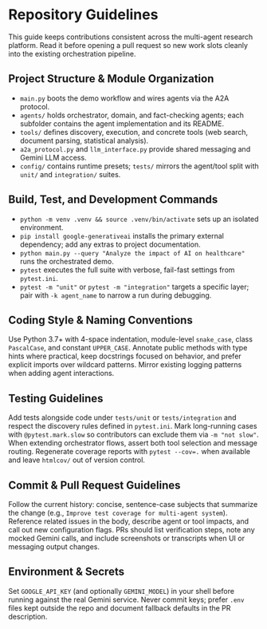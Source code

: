 # Repository Guidelines

This guide keeps contributions consistent across the multi-agent research platform. Read it before opening a pull request so new work slots cleanly into the existing orchestration pipeline.

## Project Structure & Module Organization
- `main.py` boots the demo workflow and wires agents via the A2A protocol.
- `agents/` holds orchestrator, domain, and fact-checking agents; each subfolder contains the agent implementation and its README.
- `tools/` defines discovery, execution, and concrete tools (web search, document parsing, statistical analysis).
- `a2a_protocol.py` and `llm_interface.py` provide shared messaging and Gemini LLM access.
- `config/` contains runtime presets; `tests/` mirrors the agent/tool split with `unit/` and `integration/` suites.

## Build, Test, and Development Commands
- `python -m venv .venv && source .venv/bin/activate` sets up an isolated environment.
- `pip install google-generativeai` installs the primary external dependency; add any extras to project documentation.
- `python main.py --query "Analyze the impact of AI on healthcare"` runs the orchestrated demo.
- `pytest` executes the full suite with verbose, fail-fast settings from `pytest.ini`.
- `pytest -m "unit"` or `pytest -m "integration"` targets a specific layer; pair with `-k agent_name` to narrow a run during debugging.

## Coding Style & Naming Conventions
Use Python 3.7+ with 4-space indentation, module-level `snake_case`, class `PascalCase`, and constant `UPPER_CASE`. Annotate public methods with type hints where practical, keep docstrings focused on behavior, and prefer explicit imports over wildcard patterns. Mirror existing logging patterns when adding agent interactions.

## Testing Guidelines
Add tests alongside code under `tests/unit` or `tests/integration` and respect the discovery rules defined in `pytest.ini`. Mark long-running cases with `@pytest.mark.slow` so contributors can exclude them via `-m "not slow"`. When extending orchestrator flows, assert both tool selection and message routing. Regenerate coverage reports with `pytest --cov=.` when available and leave `htmlcov/` out of version control.

## Commit & Pull Request Guidelines
Follow the current history: concise, sentence-case subjects that summarize the change (e.g., `Improve test coverage for multi-agent system`). Reference related issues in the body, describe agent or tool impacts, and call out new configuration flags. PRs should list verification steps, note any mocked Gemini calls, and include screenshots or transcripts when UI or messaging output changes.

## Environment & Secrets
Set `GOOGLE_API_KEY` (and optionally `GEMINI_MODEL`) in your shell before running against the real Gemini service. Never commit keys; prefer `.env` files kept outside the repo and document fallback defaults in the PR description.
